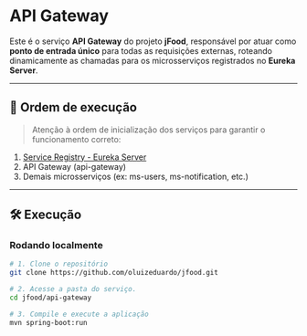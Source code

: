 # API Gateway

Este é o serviço **API Gateway** do projeto **jFood**, responsável por atuar como **ponto de entrada único** para todas as requisições externas, roteando dinamicamente as chamadas para os microsserviços registrados no **Eureka Server**.

---
## 🚀 Ordem de execução

> Atenção à ordem de inicialização dos serviços para garantir o funcionamento correto:

1. [Service Registry - Eureka Server](https://github.com/oluizeduardo/jfood/tree/main/ms-service-registry)
2. API Gateway (api-gateway)
3. Demais microsserviços (ex: ms-users, ms-notification, etc.)
---

## 🛠️ Execução

### Rodando localmente

```bash
# 1. Clone o repositório
git clone https://github.com/oluizeduardo/jfood.git

# 2. Acesse a pasta do serviço.
cd jfood/api-gateway

# 3. Compile e execute a aplicação
mvn spring-boot:run
```



